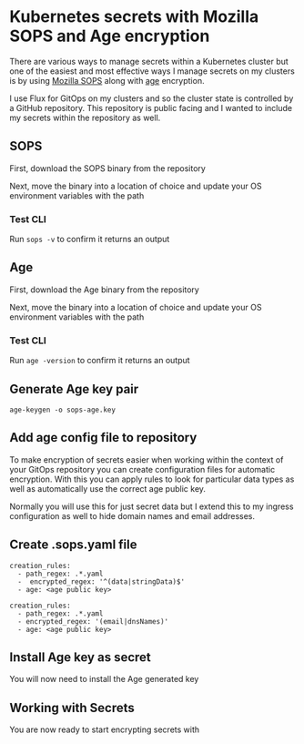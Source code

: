 # Kubernetes secrets with Mozilla SOPS and Age encryption

There are various ways to manage secrets within a Kubernetes cluster but one of the easiest and most effective ways I manage secrets on my clusters is by using [Mozilla SOPS](https://github.com/getsops/sops) along with [age](https://github.com/FiloSottile/age) encryption.

I use Flux for GitOps on my clusters and so the cluster state is controlled by a GitHub repository. This repository is public facing and I wanted to include my secrets within the repository as well.

## SOPS

First, download the SOPS binary from the repository

Next, move the binary into a location of choice and update your OS environment variables with the path

### Test CLI

Run `sops -v` to confirm it returns an output

## Age

First, download the Age binary from the repository

Next, move the binary into a location of choice and update your OS environment variables with the path

### Test CLI

Run `age -version` to confirm it returns an output

## Generate Age key pair

```
age-keygen -o sops-age.key
```

## Add age config file to repository

To make encryption of secrets easier when working within the context of your GitOps repository you can create configuration files for automatic encryption. With this you can apply rules to look for particular data types as well as automatically use the correct age public key. 

Normally you will use this for just secret data but I extend this to my ingress configuration as well to hide domain names and email addresses.

## Create .sops.yaml file

``` title="encrypt data and stringData types"
creation_rules: 
  - path_regex: .*.yaml 
  -  encrypted_regex: '^(data|stringData)$' 
  - age: <age public key> 
```

``` title="encrypt email and dnsNames types"
creation_rules: 
  - path_regex: .*.yaml 
  - encrypted_regex: '(email|dnsNames)' 
  - age: <age public key> 
```

## 

## Install Age key as secret

You will now need to install the Age generated key 

## Working with Secrets 

You are now ready to start encrypting secrets with 